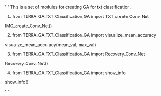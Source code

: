 '''
This is a set of modules for creating GA for txt classification.


1. from TERRA_GA.TXT_Classification_GA import TXT_create_Conv_Net

IMG_create_Conv_Net()

2. from TERRA_GA.TXT_Classification_GA import visualize_mean_accuracy

visualize_mean_accuracy(mean_val, max_val)

3. from TERRA_GA.TXT_Classification_GA import Recovery_Conv_Net

Recovery_Conv_Net()

4. from TERRA_GA.TXT_Classification_GA import show_info

show_info()

'''